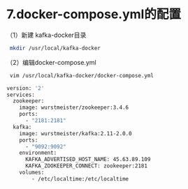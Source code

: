 # 7.docker-compose.yml的配置

（1）新建 kafka-docker目录

```bash
 mkdir /usr/local/kafka-docker
```

（2）编辑docker-compose.yml

```bash
 vim /usr/local/kafka-docker/docker-compose.yml

version: '2'
services:
  zookeeper:
    image: wurstmeister/zookeeper:3.4.6
    ports:
      - "2181:2181"
  kafka:
    image: wurstmeister/kafka:2.11-2.0.0
    ports:
      - "9092:9092"
    environment:
      KAFKA_ADVERTISED_HOST_NAME: 45.63.89.109
      KAFKA_ZOOKEEPER_CONNECT: zookeeper:2181
    volumes:
        - /etc/localtime:/etc/localtime
```